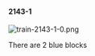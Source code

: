 #### 2143-1
![train-2143-1-0.png](https://github.com/lil-lab/nlvr/raw/master/nlvr/train/images/24/train-2143-1-0.png "train-2143-1-0.png")

There are 2 blue blocks